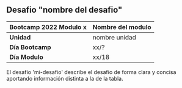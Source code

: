 ## Desafio "nombre del desafio"

|Bootcamp 2022 Modulo x|Nombre del modulo|
|----|-----|
|**Unidad**|nombre unidad|
|**Día Bootcamp**|xx/?|
|**Día Modulo**|xx/18|


El desafío 'mi-desafio' describe el desafio de forma clara y concisa aportando información distinta a la de la tabla.
